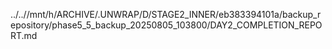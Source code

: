 ../..//mnt/h/ARCHIVE/.UNWRAP/D/STAGE2_INNER/eb383394101a/backup_repository/phase5_5_backup_20250805_103800/DAY2_COMPLETION_REPORT.md